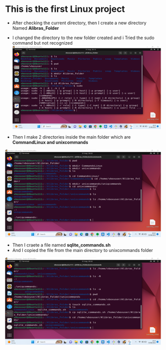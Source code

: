 # This is the first Linux project

- After checking the current directory, then I create a new directory Named **Alibras_Folder**

- I changed the directory to the new folder created and i Tried the sudo command but not recognized
![Alt text](<Project1  image/Screenshot 2023-08-31 201401.png>)

- Then I make 2 directories inside the main folder which are **CommandLinux and unixcommands**

![Alt text](<Project1  image/Screenshot 2023-08-31 202221.png>)

- Then I craete a file named **sqlite_commands.sh**
- And I copied the file from the main directory to unixcommands folder

![Alt text](<Project1  image/Screenshot 2023-08-31 203208.png>)

